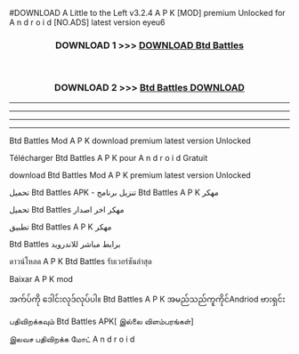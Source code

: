 #DOWNLOAD A Little to the Left v3.2.4 A P K [MOD] premium Unlocked for A n d r o i d [NO.ADS] latest version eyeu6 



<div align="center">

<h3>DOWNLOAD 1 >>> <a href="https://getmod1.web.app/?judule=Btd Battles">DOWNLOAD Btd Battles </a></h3><br>

<h3>DOWNLOAD 2 >>> <a href="https://getmod1.web.app/?judule=Btd Battles">Btd Battles  DOWNLOAD </a></h3>

</div>


----------------------------------------------------------

----------------------------------------------------------

----------------------------------------------------------

----------------------------------------------------------


Btd Battles  Mod A P K download premium latest version Unlocked

Télécharger Btd Battles  A P K pour A n d r o i d Gratuit

download Btd Battles  Mod A P K premium latest version Unlocked

تحميل Btd Battles  APK - تنزيل برنامج Btd Battles  A P K مهكر

تحميل Btd Battles  مهكر اخر اصدار

تطبيق Btd Battles  A P K مهكر

Btd Battles  برابط مباشر للاندرويد

ดาวน์โหลด A P K Btd Battles  รับเวอร์ชันล่าสุด

Baixar A P K mod

အက်ပ်ကို ဒေါင်းလုဒ်လုပ်ပါ။ Btd Battles  A P K အမည်သည်ကူကိုင်Andriod ဗားရှင်း

பதிவிறக்கவும் Btd Battles  APK[ இல்லை விளம்பரங்கள்] 
 
இலவச பதிவிறக்க மோட் A n d r o i d



